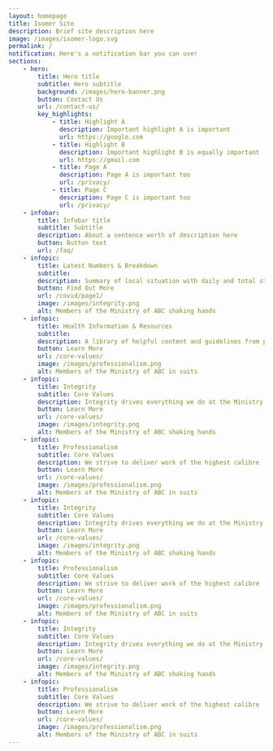 ```yaml
---
layout: homepage
title: Isomer Site
description: Brief site description here
image: /images/isomer-logo.svg
permalink: /
notification: Here's a notification bar you can use!
sections:
    - hero:
        title: Hero title
        subtitle: Hero subtitle
        background: /images/hero-banner.png
        button: Contact Us
        url: /contact-us/
        key_highlights:
            - title: Highlight A
              description: Important highlight A is important
              url: https://google.com
            - title: Highlight B
              description: Important highlight B is equally important
              url: https://gmail.com
            - title: Page A
              description: Page A is important too
              url: /privacy/
            - title: Page C
              description: Page C is important too
              url: /privacy/
    - infobar:
        title: Infobar title
        subtitle: Subtitle
        description: About a sentence worth of description here
        button: Button text
        url: /faq/
    - infopic:
        title: Latest Numbers & Breakdown
        subtitle: 
        description: Summary of local situation with daily and total statistics including active, discharged, and local vs imported cases. Refreshed daily.
        button: Find Out More
        url: /covid/page1/
        image: /images/integrity.png
        alt: Members of the Ministry of ABC shaking hands
    - infopic:
        title: Health Information & Resources
        subtitle: 
        description: A library of helpful content and guidelines from posters, videos, to sector-specific advisories and more. Knowing what to do can help you and your loved ones stay safer.
        button: Learn More
        url: /core-values/
        image: /images/professionalism.png
        alt: Members of the Ministry of ABC in suits
    - infopic:
        title: Integrity
        subtitle: Core Values
        description: Integrity drives everything we do at the Ministry of ABC
        button: Learn More
        url: /core-values/
        image: /images/integrity.png
        alt: Members of the Ministry of ABC shaking hands
    - infopic:
        title: Professionalism
        subtitle: Core Values
        description: We strive to deliver work of the highest calibre
        button: Learn More
        url: /core-values/
        image: /images/professionalism.png
        alt: Members of the Ministry of ABC in suits
    - infopic:
        title: Integrity
        subtitle: Core Values
        description: Integrity drives everything we do at the Ministry of ABC
        button: Learn More
        url: /core-values/
        image: /images/integrity.png
        alt: Members of the Ministry of ABC shaking hands
    - infopic:
        title: Professionalism
        subtitle: Core Values
        description: We strive to deliver work of the highest calibre
        button: Learn More
        url: /core-values/
        image: /images/professionalism.png
        alt: Members of the Ministry of ABC in suits
    - infopic:
        title: Integrity
        subtitle: Core Values
        description: Integrity drives everything we do at the Ministry of ABC
        button: Learn More
        url: /core-values/
        image: /images/integrity.png
        alt: Members of the Ministry of ABC shaking hands
    - infopic:
        title: Professionalism
        subtitle: Core Values
        description: We strive to deliver work of the highest calibre
        button: Learn More
        url: /core-values/
        image: /images/professionalism.png
        alt: Members of the Ministry of ABC in suits
---
```

